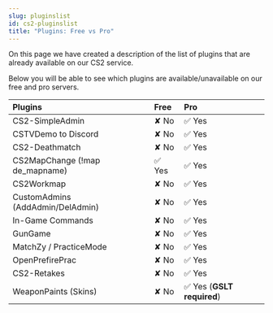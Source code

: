 ```yaml
---
slug: pluginslist
id: cs2-pluginslist
title: "Plugins: Free vs Pro"
---
```


On this page we have created a description of the list of plugins that are already available on our CS2 service.

Below you will be able to see which plugins are available/unavailable on our free and pro servers.

| Plugins                                 | Free           | Pro    |
|:-                                       |:-              |:-      |
| CS2-SimpleAdmin                         |  &#x2718; No   | ✅ Yes |
| CSTVDemo to Discord                     |  &#x2718; No   | ✅ Yes |
| CS2-Deathmatch                          |  &#x2718; No   | ✅ Yes |
| CS2MapChange (!map de_mapname)          |      ✅ Yes    | ✅ Yes |
| CS2Workmap <!wsmap fileID>              |  &#x2718; No   | ✅ Yes |
| CustomAdmins (AddAdmin/DelAdmin)        |  &#x2718; No   | ✅ Yes |
| In-Game Commands                        |  &#x2718; No   | ✅ Yes |
| GunGame                                 |  &#x2718; No   | ✅ Yes |
| MatchZy / PracticeMode                  |  &#x2718; No   | ✅ Yes |
| OpenPrefirePrac                         |  &#x2718; No   | ✅ Yes |
| CS2-Retakes                             |  &#x2718; No   | ✅ Yes |
| WeaponPaints (Skins)                    |  &#x2718; No   | ✅ Yes (**GSLT required**) |
